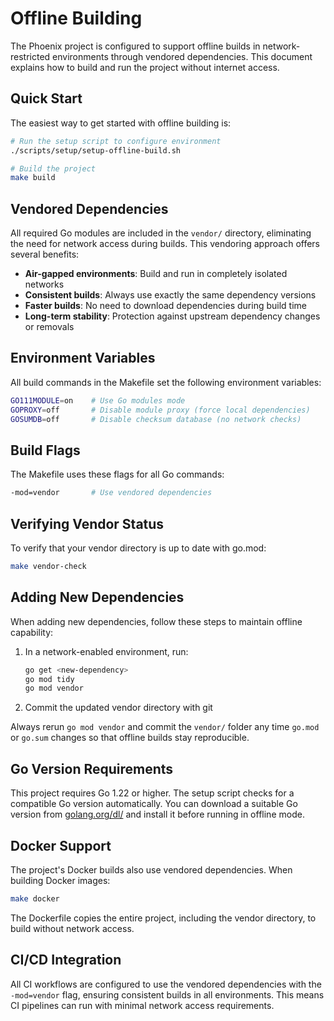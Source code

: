 # Offline Building

The Phoenix project is configured to support offline builds in network-restricted environments through vendored dependencies. This document explains how to build and run the project without internet access.

## Quick Start

The easiest way to get started with offline building is:

```bash
# Run the setup script to configure environment
./scripts/setup/setup-offline-build.sh

# Build the project
make build
```

## Vendored Dependencies

All required Go modules are included in the `vendor/` directory, eliminating the need for network access during builds. This vendoring approach offers several benefits:

- **Air-gapped environments**: Build and run in completely isolated networks
- **Consistent builds**: Always use exactly the same dependency versions
- **Faster builds**: No need to download dependencies during build time
- **Long-term stability**: Protection against upstream dependency changes or removals

## Environment Variables

All build commands in the Makefile set the following environment variables:

```bash
GO111MODULE=on    # Use Go modules mode
GOPROXY=off       # Disable module proxy (force local dependencies)
GOSUMDB=off       # Disable checksum database (no network checks)
```

## Build Flags

The Makefile uses these flags for all Go commands:

```bash
-mod=vendor       # Use vendored dependencies
```

## Verifying Vendor Status

To verify that your vendor directory is up to date with go.mod:

```bash
make vendor-check
```

## Adding New Dependencies

When adding new dependencies, follow these steps to maintain offline capability:

1. In a network-enabled environment, run:
   ```bash
   go get <new-dependency>
   go mod tidy
   go mod vendor
   ```
2. Commit the updated vendor directory with git

Always rerun `go mod vendor` and commit the `vendor/` folder any time
`go.mod` or `go.sum` changes so that offline builds stay reproducible.

## Go Version Requirements

This project requires Go 1.22 or higher. The setup script checks for a compatible Go version automatically. You can download a suitable Go version from [golang.org/dl/](https://golang.org/dl/) and install it before running in offline mode.

## Docker Support

The project's Docker builds also use vendored dependencies. When building Docker images:

```bash
make docker
```

The Dockerfile copies the entire project, including the vendor directory, to build without network access.

## CI/CD Integration

All CI workflows are configured to use the vendored dependencies with the `-mod=vendor` flag, ensuring consistent builds in all environments. This means CI pipelines can run with minimal network access requirements.